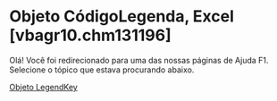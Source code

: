
# Objeto CódigoLegenda, Excel [vbagr10.chm131196]

Olá! Você foi redirecionado para uma das nossas páginas de Ajuda F1. Selecione o tópico que estava procurando abaixo.

[Objeto LegendKey](http://msdn.microsoft.com/library/ab90cb64-1f81-dfcb-7542-cba68964acba%28Office.15%29.aspx)
